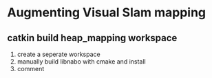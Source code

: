 # Augmenting Visual Slam mapping

## catkin build heap_mapping workspace

1. create a seperate workspace
2. manually build libnabo with cmake and install
3. comment

